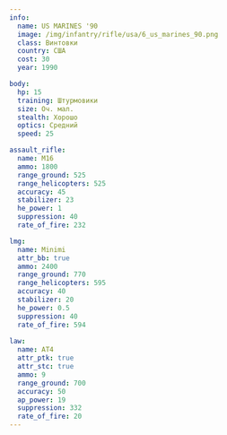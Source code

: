 ```yaml
---
info:
  name: US MARINES '90
  image: /img/infantry/rifle/usa/6_us_marines_90.png
  class: Винтовки
  country: США
  cost: 30
  year: 1990

body:
  hp: 15
  training: Штурмовики
  size: Оч. мал.
  stealth: Хорошо
  optics: Средний
  speed: 25

assault_rifle:
  name: M16
  ammo: 1800
  range_ground: 525
  range_helicopters: 525
  accuracy: 45
  stabilizer: 23
  he_power: 1
  suppression: 40
  rate_of_fire: 232

lmg:
  name: Minimi
  attr_bb: true
  ammo: 2400
  range_ground: 770
  range_helicopters: 595
  accuracy: 40
  stabilizer: 20
  he_power: 0.5
  suppression: 40
  rate_of_fire: 594
  
law:
  name: AT4
  attr_ptk: true
  attr_stc: true
  ammo: 9
  range_ground: 700
  accuracy: 50
  ap_power: 19
  suppression: 332
  rate_of_fire: 20
---
```

